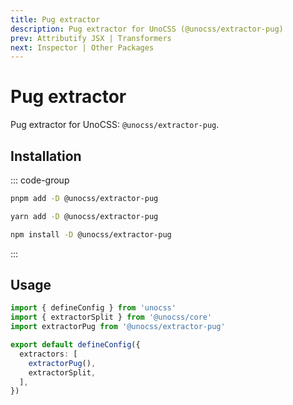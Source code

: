 ```yaml
---
title: Pug extractor
description: Pug extractor for UnoCSS (@unocss/extractor-pug)
prev: Attributify JSX | Transformers
next: Inspector | Other Packages
---
```


# Pug extractor

Pug extractor for UnoCSS: `@unocss/extractor-pug`.

## Installation

::: code-group
  ```bash [pnpm]
  pnpm add -D @unocss/extractor-pug
  ```
  ```bash [yarn]
  yarn add -D @unocss/extractor-pug
  ```
  ```bash [npm]
  npm install -D @unocss/extractor-pug
  ```
:::

## Usage

```ts
import { defineConfig } from 'unocss'
import { extractorSplit } from '@unocss/core'
import extractorPug from '@unocss/extractor-pug'

export default defineConfig({
  extractors: [
    extractorPug(),
    extractorSplit,
  ],
})
```
